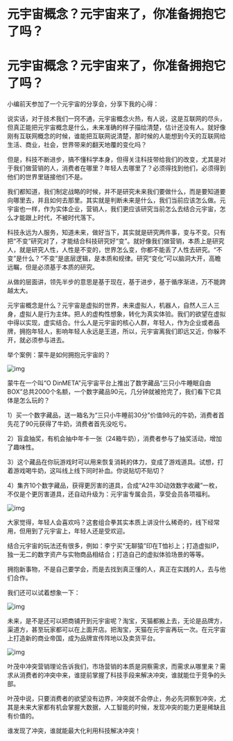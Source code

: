 # 元宇宙概念？元宇宙来了，你准备拥抱它了吗？


# 元宇宙概念？元宇宙来了，你准备拥抱它了吗？

小编前天参加了一个元宇宙的分享会，分享下我的心得：

说实话，对于技术我们一窍不通，元宇宙概念火热，有人说，这是互联网的尽头，但真正能把元宇宙概念是什么，未来准确的样子描绘清楚，估计还没有人。就好像刚有互联网概念的时候，谁能把互联网说清楚，那时候的人能想到今天的互联网给生活、商业，社会，世界带来的翻天地覆的变化吗？

但是，科技不断进步，搞不懂科学本身，但得关注科技带给我们的改变，尤其是对于我们做营销的人，消费者在哪里？年轻人去哪里了？必须得找到他们，必须得到他们的世界里链接他们不是。

我们都知道，我们制定战略的时候，并不是研究未来我们要做什么，而是要知道要向哪里去，并且如何去那里。其实就是判断未来是什么，我们当前应该怎么做。元宇宙也一样，作为实体企业，营销人，我们更应该研究当前怎么去结合元宇宙，怎么才能跟上时代，不被时代落下。

科技永远为人服务，知道未来，做好当下，其实就是研究两件事，变与不变。只有把“不变”研究对了，才能结合科技研究好“变”。就好像我们做营销，本质上是研究人，就是研究人性，人性是不变的，世界怎么变，你都不能丢了人性去研究。“不变”是什么？“不变”是底层逻辑，是本质和规律。研究“变化”可以脑洞大开，高瞻远瞩，但是必须基于本质的研究。

从做的层面讲，领先半步的意思是基于现在，基于进步，基于循序渐进，万不能跨越太大。

元宇宙概念是什么？元宇宙是虚拟的世界，未来虚拟人，机器人，自然人三人三身，虚拟人是行为主体。把人的虚构性想象，转化为真实体验。我们的欲望在虚拟中得以实现，虚实结合。什么人是元宇宙的核心人群，年轻人，作为企业或者品牌，拥抱年轻人，影响年轻人永远是王道，所以，元宇宙离我们即远又近，你躲不开，就必须参与进去。

举个案例：蒙牛是如何拥抱元宇宙的？

![img](https://p3.itc.cn/images01/20220620/1c9541c29e53449a8c7e630555708601.jpeg)

蒙牛在一个叫“O DinMETA”元宇宙平台上推出了数字藏品“三只小牛睡眠自由BOX”总共2000个名额，一个数字藏品90元，几分钟就被抢完了，我们看下它具体是怎么玩的？

1）买一个数字藏品，送一箱名为“三只小牛睡前30分”价值98元的牛奶，消费者首先花了90元获得了牛奶，消费者首先没吃亏。

2）盲盒抽奖，有机会抽中年卡一张（24箱牛奶），消费者参与了抽奖活动，增加了趣味性。

3）这个藏品在你玩游戏时可以用来恢复消耗的体力，变成了游戏道具。试想，打着游戏喝牛奶，这叫线上线下同时补血。你说贴切不贴切？

4）集齐10个数字藏品，获得更厉害的道具，合成“A2牛3D动效数字收藏”一枚，不仅是个更厉害道具，还自动升级为：元宇宙专属会员，享受会员各项福利。

![img](https://p5.itc.cn/images01/20220620/07fdb2296ef44d7587de2cfee10244fc.jpeg)

大家觉得，年轻人会喜欢吗？这套组合拳其实本质上讲没什么稀奇的，线下经常用，但用到了元宇宙上，年轻人还是受欢迎。

结合元宇宙的玩法还有很多，例如：李宁买“无聊猿”印在T恤衫上；打造虚拟IP，独一无二的数字资产与实物商品相结合；打造自己的虚拟体验场景的等等。

拥抱新事物，不是自己要学会，而是去找到真正懂的人，真正在实践的人，去与他们合作。

我们还可以试着想象一下：

![img](https://p5.itc.cn/images01/20220620/a66022ce510d4ac7923dccc2bfb9290e.jpeg)

未来，是不是还可以把商铺开到元宇宙呢？淘宝，天猫都搬上去，无论是品牌方，渠道方，甚至玩家都可以在上面开店。把淘宝，天猫在元宇宙再玩一次。在元宇宙上打造新的商业帝国，成为品牌宣传阵地以及卖货平台。

![img](https://p1.itc.cn/images01/20220620/4454fb175cf347fdacb8f53a5dbaa1e6.jpeg)

叶茂中冲突营销理论告诉我们，市场营销的本质是洞察需求，而需求从哪里来？需求从消费者的冲突中来，谁提前掌握了科技手段来解决冲突，谁就能位于竞争的头部。

叶茂中说，只要消费者的欲望没有边界，冲突就不会停止，务必先洞察到冲突，尤其是未来大家都有机会掌握大数据，人工智能的时候，发现冲突的能力更是稀缺且有价值的。

谁发现了冲突，谁就能最大化利用科技解决冲突！
